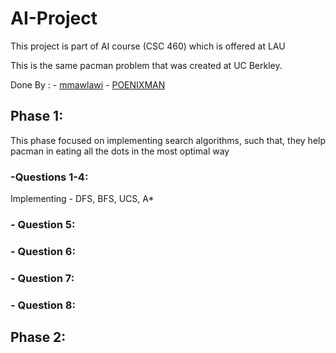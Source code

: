 # AI-Project
This project is part of AI course (CSC 460) which is offered at LAU

This is the same pacman problem that was created at UC Berkley.

Done By : - [mmawlawi](https://github.com/mmawlawi)
          - [POENIXMAN](https://github.com/POENIXMAN)



## Phase 1:
This phase focused on implementing search algorithms, such that, they help pacman in eating all the 
dots in the most optimal way



### -Questions 1-4: 

Implementing - DFS, BFS, UCS, A*

### - Question 5:

### - Question 6:

### - Question 7:


### - Question 8:


## Phase 2:


